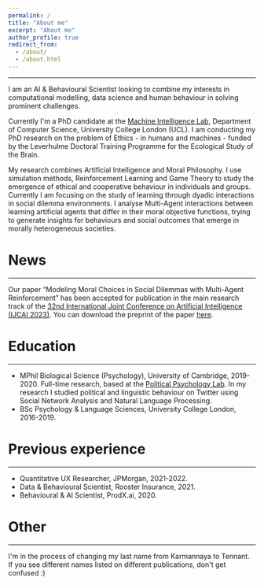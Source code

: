 ```yaml
---
permalink: /
title: "About me"
excerpt: "About me"
author_profile: true
redirect_from: 
  - /about/
  - /about.html
---
```

---
I am an AI & Behavioural Scientist looking to combine my interests in computational modelling, data science and human behaviour in solving prominent challenges. 

Currently I'm a PhD candidate at the [Machine Intelligence Lab](https://www.machineintelligencelab.ai/), Department of Computer Science, University College London (UCL). I am conducting my PhD research on the problem of Ethics - in humans and machines - funded by the Leverhulme Doctoral Training Programme for the Ecological Study of the Brain. 

My research combines Artificial Intelligence and Moral Philosophy. I use simulation methods, Reinforcement Learning and Game Theory to study the emergence of ethical and cooperative behaviour in individuals and groups. Currently I am focusing on the study of learning through dyadic interactions in social dilemma environments. I analyse Multi-Agent interactions between learning artificial agents that differ in their moral objective functions, trying to generate insights for behaviours and social outcomes that emerge in morally heterogeneous societies. 


News
======
---
Our paper “Modeling Moral Choices in Social Dilemmas with Multi-Agent Reinforcement” has been accepted for publication in the main research track of the [32nd International Joint Conference on Artificial Intelligence (IJCAI 2023)]([url](https://ijcai-23.org/)). You can download the preprint of the paper [here]([url](https://arxiv.org/abs/2301.08491)).


Education
====
---
- MPhil Biological Science (Psychology), University of Cambridge, 2019-2020. Full-time research, based at the [Political Psychology Lab](https://www.psychol.cam.ac.uk/polpsych). In my research I studied political and linguistic behaviour on Twitter using Social Network Analysis and Natural Language Processing.
- BSc Psychology & Language Sciences, University College London, 2016-2019.


Previous experience
======
---
- Quantitative UX Researcher, JPMorgan, 2021-2022.
- Data & Behavioural Scientist, Rooster Insurance, 2021.
- Behavioural & AI Scientist, ProdX.ai, 2020.


Other
======
---
I'm in the process of changing my last name from Karmannaya to Tennant. If you see different names listed on different publications, don't get confused :)
